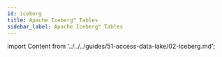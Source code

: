 ```yaml
---
id: iceberg
title: Apache Iceberg™ Tables
sidebar_label: Apache Iceberg™ Tables
---
```


import Content from '../../../guides/51-access-data-lake/02-iceberg.md';

<Content />
